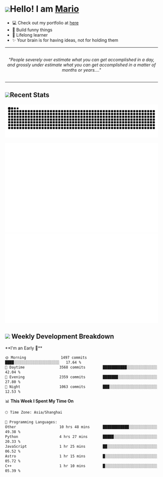 <h1><a href = "#"><img src="https://media.giphy.com/media/VgCDAzcKvsR6OM0uWg/giphy.gif" width="50"></a><span>Hello! I am <a href="https://github.com/mario1in">Mario</a></span></h1>

- 💻 Check out my portfolio at [here](https://shixiong.name)
- 🔨 Build funny things
- 🚀 Lifelong learner
- ✨ Your brain is for having ideas, not for holding them

<hr/>
<br/>
<div align="center">
<i>"People severely over estimate what you can get accomplished in a day, and grossly under estimate what you can get accomplished in a matter of months or years...." </i>
</div>
<br/>
<hr/>

<h2 align="left">
  <a href="#"><img src="https://emojis.slackmojis.com/emojis/images/1643514389/3643/cool-doge.gif?1643514389" height="30"></a>Recent Stats
</h2>

<picture>
  <source
    media="(prefers-color-scheme: dark)"
    srcset="https://raw.githubusercontent.com/mario1in/mario1in/output/github-contribution-grid-snake-dark.svg"
  />
  <source
    media="(prefers-color-scheme: light)"
    srcset="https://raw.githubusercontent.com/mario1in/mario1in/output/github-contribution-grid-snake.svg"
  />
  <img
    alt="github contribution grid snake animation"
    src="https://raw.githubusercontent.com/mario1in/mario1in/output/github-contribution-grid-snake.svg"
  />
</picture>

![overview](https://raw.githubusercontent.com/mario1in/mario1in/stats-output/generated/overview.svg)
![languages](https://raw.githubusercontent.com/mario1in/mario1in/stats-output/generated/languages.svg)

<h2 align="left">
  <a href="#"><img src="https://emojis.slackmojis.com/emojis/images/1643514062/184/nyancat_big.gif?1643514062" height="30"></a> Weekly Development Breakdown
</h2>
<!--START_SECTION:waka-->
**I'm an Early 🐤** 

```text
🌞 Morning                1497 commits        ████░░░░░░░░░░░░░░░░░░░░░   17.64 % 
🌆 Daytime                3568 commits        ███████████░░░░░░░░░░░░░░   42.04 % 
🌃 Evening                2359 commits        ███████░░░░░░░░░░░░░░░░░░   27.80 % 
🌙 Night                  1063 commits        ███░░░░░░░░░░░░░░░░░░░░░░   12.53 % 
```


📊 **This Week I Spent My Time On** 

```text
🕑︎ Time Zone: Asia/Shanghai

💬 Programming Languages: 
Other                    10 hrs 48 mins      ████████████░░░░░░░░░░░░░   49.38 % 
Python                   4 hrs 27 mins       █████░░░░░░░░░░░░░░░░░░░░   20.33 % 
JavaScript               1 hr 25 mins        ██░░░░░░░░░░░░░░░░░░░░░░░   06.52 % 
Astro                    1 hr 15 mins        █░░░░░░░░░░░░░░░░░░░░░░░░   05.72 % 
C++                      1 hr 10 mins        █░░░░░░░░░░░░░░░░░░░░░░░░   05.39 % 
```


<!--END_SECTION:waka-->

